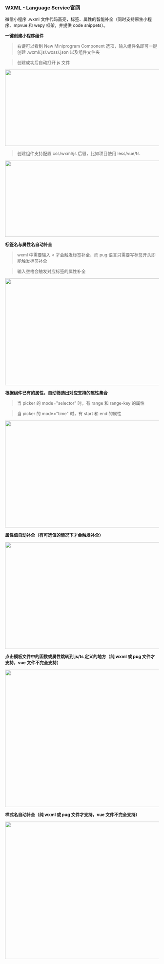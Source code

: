 ### <a href="https://marketplace.visualstudio.com/items?itemName=qiu8310.minapp-vscode" target="_blank">WXML - Language Service官网</a>


微信小程序 .wxml 文件代码高亮，标签、属性的智能补全（同时支持原生小程序、mpvue 和 wepy 框架，并提供 code snippets）。

**一键创建小程序组件**

> 右键可以看到 New Miniprogram Component 选项，输入组件名即可一键创建 .wxml/.js/.wxss/.json 以及组件文件夹

> 创建成功后自动打开 js 文件

<img src="/docs-files/vscode-plugin/wxml-language-service/小程序1.gif" width="800" height="250" />
<br>

> 创建组件支持配置 css/wxml/js 后缀，比如项目使用 less/vue/ts

<img src="/docs-files/vscode-plugin/wxml-language-service/小程序.gif" width="800" height="250" />
<br>

**标签名与属性名自动补全**

> wxml 中需要输入 < 才会触发标签补全，而 pug 语言只需要写标签开头即能触发标签补全

> 输入空格会触发对应标签的属性补全

<img src="/docs-files/vscode-plugin/wxml-language-service/zidong.gif" width="800" height="350" />
<br>

**根据组件已有的属性，自动筛选出对应支持的属性集合**

> 当 picker 的 mode="selector" 时，有 range 和 range-key 的属性

> 当 picker 的 mode="time" 时，有 start 和 end 的属性

<img src="/docs-files/vscode-plugin/wxml-language-service/picker.gif" width="800" height="350" />
<br>

**属性值自动补全（有可选值的情况下才会触发补全）**

<img src="/docs-files/vscode-plugin/wxml-language-service/shux.gif" width="800" height="350" />
<br>

**点击模板文件中的函数或属性跳转到 js/ts 定义的地方（纯 wxml 或 pug 文件才支持，vue 文件不完全支持）**

<img src="/docs-files/vscode-plugin/wxml-language-service/tianzhuan.gif" width="800" height="450" />
<br>

**样式名自动补全（纯 wxml 或 pug 文件才支持，vue 文件不完全支持）**

<img src="/docs-files/vscode-plugin/wxml-language-service/buquan.gif" width="800" height="450" />
<br>



